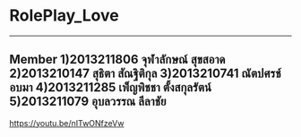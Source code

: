 # RolePlay_Love
---------------------
Member
1)2013211806 จุฬาลักษณ์ สุขสอาด
2)2013210147 สุธิตา สัณฐิติกุล
3)2013210741 ณัตปศรช์ อบมา
4)2013211285 เพ็ญพิชชา ตั้งสกุลรัตน์
5)2013211079 อุบลวรรณ ลีลาชัย 
-------------------
https://youtu.be/nITwONfzeVw
